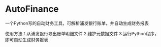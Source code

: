 # AutoFinance
一个Python写的自动财务工具，可解析浦发银行账单，并自动生成财务报表

使用方法
1.从浦发银行导出账单明细文件
2.维护元数据文件
3.运行Python程序，即可自动生成财务报表

